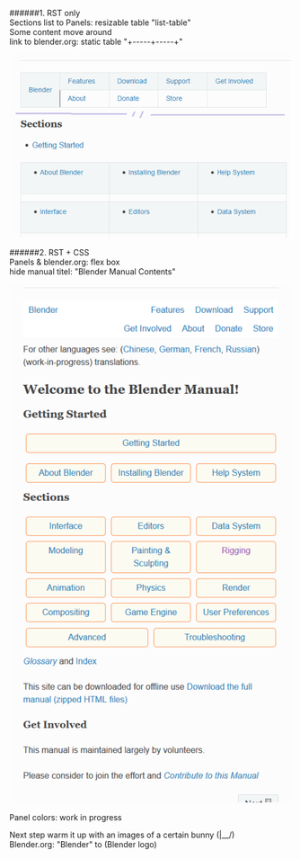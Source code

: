 ######1.
RST only  
Sections list to Panels: resizable table "list-table"  
Some content move around  
link to blender.org: static table "+-----+-----+"
  
![img link broken](/images/home_panel.png "home panel")  
  
######2.
RST + CSS  
Panels & blender.org: flex box  
hide manual titel: "Blender Manual Contents"  
  
![img link broken](/images/home_fx.png "home fx")
  
Panel colors: work in progress  

Next step warm it up with an images of a certain bunny (|__/)  
Blender.org: "Blender" to (Blender logo)
